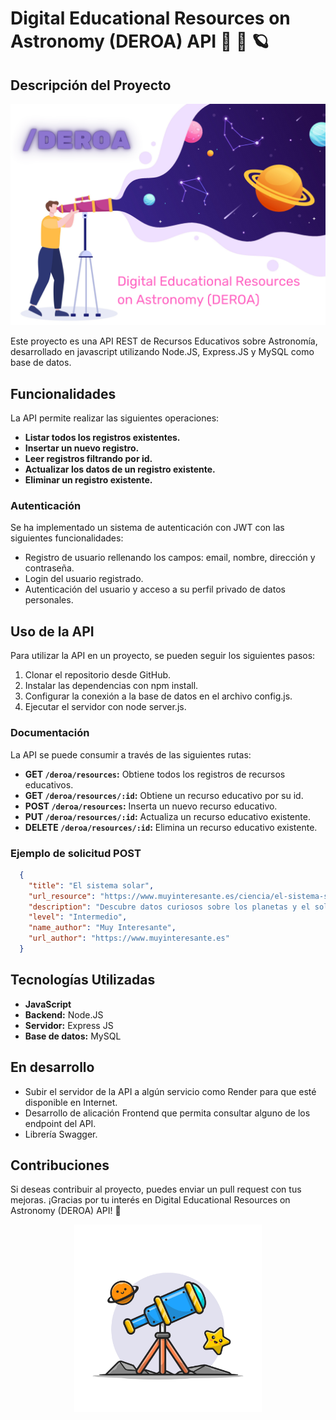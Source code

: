 # Digital Educational Resources on Astronomy (DEROA) API :rocket: :telescope: :ringed_planet: 

## Descripción del Proyecto

<img width="1000" alt="deroa" src="https://github.com/Adalab/modulo-4-evaluacion-final-bpw-deligarbur/blob/master/assets/DEROA.png">


Este proyecto es una API REST de Recursos Educativos sobre Astronomía, desarrollado en javascript utilizando Node.JS, Express.JS y MySQL como base de datos.


## Funcionalidades

La API permite realizar las siguientes operaciones:

- **Listar todos los registros existentes.**
- **Insertar un nuevo registro.**
- **Leer registros filtrando por id.**
- **Actualizar los datos de un registro existente.**
- **Eliminar un registro existente.**

### Autenticación

Se ha implementado un sistema de autenticación con JWT con las siguientes funcionalidades:

- Registro de usuario rellenando los campos: email, nombre, dirección y contraseña.
- Login del usuario registrado.
- Autenticación del usuario y acceso a su perfil privado de datos personales.

## Uso de la API

Para utilizar la API en un proyecto, se pueden seguir los siguientes pasos:

1. Clonar el repositorio desde GitHub.
2. Instalar las dependencias con npm install.
3. Configurar la conexión a la base de datos en el archivo config.js.
4. Ejecutar el servidor con node server.js.

### Documentación

La API se puede consumir a través de las siguientes rutas:

- **GET <code>/deroa/resources</code>:** Obtiene todos los registros de recursos educativos.
- **GET <code>/deroa/resources/:id</code>:** Obtiene un recurso educativo por su id.
- **POST <code>/deroa/resources</code>:** Inserta un nuevo recurso educativo.
- **PUT <code>/deroa/resources/:id</code>:** Actualiza un recurso educativo existente.
- **DELETE <code>/deroa/resources/:id</code>:** Elimina un recurso educativo existente.

### Ejemplo de solicitud POST

```json
  {
    "title": "El sistema solar",
    "url_resource": "https://www.muyinteresante.es/ciencia/el-sistema-solar",
    "description": "Descubre datos curiosos sobre los planetas y el sol en nuestro sistema solar",
    "level": "Intermedio",
    "name_author": "Muy Interesante",
    "url_author": "https://www.muyinteresante.es"
  }
```


## Tecnologías Utilizadas

- **JavaScript**
- **Backend:** Node.JS
- **Servidor:** Express JS
- **Base de datos:** MySQL

## En desarrollo

- Subir el servidor de la API a algún servicio como Render para que esté disponible en Internet.
- Desarrollo de alicación Frontend que permita consultar alguno de los endpoint del API.
- Librería Swagger.

## Contribuciones

Si deseas contribuir al proyecto, puedes enviar un pull request con tus mejoras. ¡Gracias por tu interés en Digital Educational Resources on Astronomy (DEROA) API! :star2: 
<p align="center">
  <img align="center" width="300" alt="telescope" src="https://github.com/Adalab/modulo-4-evaluacion-final-bpw-deligarbur/blob/master/assets/telescope.png">
</p>

